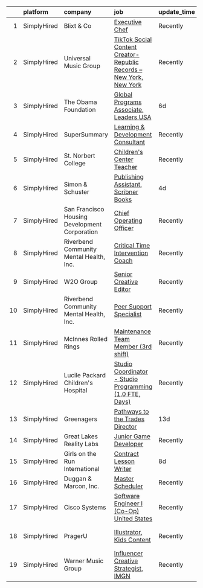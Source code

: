 

|    | platform    | company                                       | job                                                                                                                                                                                   | update_time   | location           |
|---:|:------------|:----------------------------------------------|:--------------------------------------------------------------------------------------------------------------------------------------------------------------------------------------|:--------------|:-------------------|
|  1 | SimplyHired | Blixt & Co                                    | [Executive Chef](https://www.simplyhired.com/job/_EoGYrXBJlxA1QhdjTpal09tEqfeuqIqJ7XQdnh5P3xKw9HLH3pv8Q?q=creative+programming)                                                       | Recently      | Tetonia, ID        |
|  2 | SimplyHired | Universal Music Group                         | [TikTok Social Content Creator- Republic Records – New York, New York](https://www.simplyhired.com/job/kN5RGjPrk4yzKYpqrDtnrbQJszHNS98TkGShUyi59Q-BZwXQRooOJA?q=creative+programming) | Recently      | New York, NY       |
|  3 | SimplyHired | The Obama Foundation                          | [Global Programs Associate, Leaders USA](https://www.simplyhired.com/job/fZW67Q9_5KoGJJzmQPXWozFOVIluqb3r51gmFFWNbrtpEkfhGH3cNg?q=creative+programming)                               | 6d            | Chicago, IL        |
|  4 | SimplyHired | SuperSummary                                  | [Learning & Development Consultant](https://www.simplyhired.com/job/qZ9gXzkBqG75lp4qWGxr29bFKybcSFbyZy0DsyqxRFL5VKyoJFw_GQ?q=creative+programming)                                    | Recently      | Remote             |
|  5 | SimplyHired | St. Norbert College                           | [Children's Center Teacher](https://www.simplyhired.com/job/btdNBvFIOEYpDwQn5arsAre79TT2LRs96ag7s4t9GsLbxSY6hHw6Eg?q=creative+programming)                                            | Recently      | De Pere, WI        |
|  6 | SimplyHired | Simon & Schuster                              | [Publishing Assistant, Scribner Books](https://www.simplyhired.com/job/Bh5MpOQauHU_o6D8NVRNsYGOkOhUXGmrwuaBQuLuzBEVDLgs4-bCbg?q=creative+programming)                                 | 4d            | New York, NY       |
|  7 | SimplyHired | San Francisco Housing Development Corporation | [Chief Operating Officer](https://www.simplyhired.com/job/Ly3zT28_PsEAC1SSfev_YxHdvI4RSjz-YonVRu2sOpBaJ6EhuoMh6g?q=creative+programming)                                              | Recently      | San Francisco, CA  |
|  8 | SimplyHired | Riverbend Community Mental Health, Inc.       | [Critical Time Intervention Coach](https://www.simplyhired.com/job/IOwErGamPZ6qvEVZgJsQ9BlHi1kQbTHGAjgt3RdtsX3oxBNCU38ASA?q=creative+programming)                                     | Recently      | Concord, NH        |
|  9 | SimplyHired | W2O Group                                     | [Senior Creative Editor](https://www.simplyhired.com/job/sViYlVzirctmgDAUT24ekDH_O_ByDvSEYV9IeqtvbfAomIBrJg0-JA?q=creative+programming)                                               | Recently      | Remote             |
| 10 | SimplyHired | Riverbend Community Mental Health, Inc.       | [Peer Support Specialist](https://www.simplyhired.com/job/rqgdu0hFNYh0vXG2RdTHhkjdexHcB5j_Lbgp306WQbJB-KkT5VbGKA?q=creative+programming)                                              | Recently      | Concord, NH        |
| 11 | SimplyHired | McInnes Rolled Rings                          | [Maintenance Team Member (3rd shift)](https://www.simplyhired.com/job/-XoeKii-LQSiTJCoOyQ2nDl9OgLYd2LYu5rF-6FYk61lU8qe5i8Ngw?q=creative+programming)                                  | Recently      | Erie, PA           |
| 12 | SimplyHired | Lucile Packard Children's Hospital            | [Studio Coordinator - Studio Programming (1.0 FTE, Days)](https://www.simplyhired.com/job/nzcsdQwCnvyqLaTprW4a-vHbXksxc8vTQ5LWVYS6taho3jxF9GX-Fw?q=creative+programming)              | Recently      | Palo Alto, CA      |
| 13 | SimplyHired | Greenagers                                    | [Pathways to the Trades Director](https://www.simplyhired.com/job/17CV73XdEfiJkIZM_DcudlQM5KSJju88zC3f8vjpNV5eWEh29OE96w?q=creative+programming)                                      | 13d           | South Egremont, MA |
| 14 | SimplyHired | Great Lakes Reality Labs                      | [Junior Game Developer](https://www.simplyhired.com/job/peUa0pFt91Ys30JH7nJhqmzku5OKCEIMR7n6FutTXUMTIT1GgDdZgQ?q=creative+programming)                                                | Recently      | Lansing, MI        |
| 15 | SimplyHired | Girls on the Run International                | [Contract Lesson Writer](https://www.simplyhired.com/job/lvJTG8SOpVZLBygUNCNb5oegXQELB2GYCJ7NnTXtOfr6_ZYU5V_-AQ?q=creative+programming)                                               | 8d            | Charlotte, NC      |
| 16 | SimplyHired | Duggan & Marcon, Inc.                         | [Master Scheduler](https://www.simplyhired.com/job/ncm97gRmjXY1xasxK-PTA72iecF2RYjVZmUpI2A2Rs4ykXeyvw6IlA?q=creative+programming)                                                     | Recently      | Easton, PA         |
| 17 | SimplyHired | Cisco Systems                                 | [Software Engineer I (Co-Op) United States](https://www.simplyhired.com/job/qX861sUBqvotIGb2CygVySlxo_wcn3hZ2jZD1sz2WAQgBtTu6GMpiQ?q=creative+programming)                            | Recently      | San Jose, CA       |
| 18 | SimplyHired | PragerU                                       | [Illustrator, Kids Content](https://www.simplyhired.com/job/yXEGnjACEBuTiDOPGdCDIcSFRxuep5nGreOf2k_NUgYGM1XgElQzbA?q=creative+programming)                                            | Recently      | Los Angeles, CA    |
| 19 | SimplyHired | Warner Music Group                            | [Influencer Creative Strategist, IMGN](https://www.simplyhired.com/job/sbR8KXmDKKbXqre_ZzSsd_zZa1hlb393spdAsp-ebca7KEgmkkffsQ?q=creative+programming)                                 | Recently      | New York, NY       |